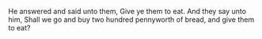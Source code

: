 He answered and said unto them, Give ye them to eat. And they say unto him, Shall we go and buy two hundred pennyworth of bread, and give them to eat?
